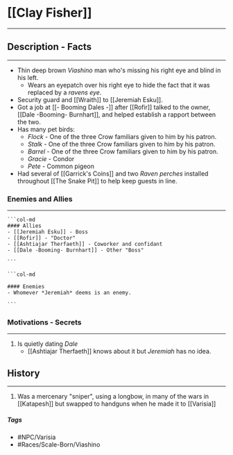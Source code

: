 # [[Clay Fisher]] 
---
## Description - Facts
---
- Thin deep brown *Viashino* man who's missing his right eye and blind in his left.
	- Wears an eyepatch over his right eye to hide the fact that it was replaced by a *ravens eye*.
- Security guard and [[Wraith]] to [[Jeremiah Esku]].
- Got a job at [[- Booming Dales -]] after [[Rofir]] talked to the owner, [[Dale -Booming- Burnhart]], and helped establish a rapport between the two.
- Has many pet birds:
	- *Flock* - One of the three Crow familiars given to him by his patron. 
	- *Stalk* - One of the three Crow familiars given to him by his patron.
	- *Barrel* - One of the three Crow familiars given to him by his patron.
	- *Gracie* - Condor
	- *Pete* - Common pigeon
- Had several of [[Garrick's Coins]] and two *Raven perches* installed throughout [[The Snake Pit]] to help keep guests in line.

### Enemies and Allies
---
````col
```col-md
#### Allies
- [[Jeremiah Esku]] - Boss
- [[Rofir]] - "Doctor"
- [[Ashtiajar Therfaeth]] - Coworker and confidant
- [[Dale -Booming- Burnhart]] - Other "Boss"

```

```col-md

#### Enemies
- Whomever *Jeremiah* deems is an enemy.

```
````

### Motivations - Secrets
---
1. Is quietly dating *Dale*
	- [[Ashtiajar Therfaeth]] knows about it but *Jeremiah* has no idea.

## History
---
1. Was a mercenary "sniper", using a longbow, in many of the wars in [[Katapesh]] but swapped to handguns when he made it to [[Varisia]]

##### Tags
- #NPC/Varisia
- #Races/Scale-Born/Viashino 

